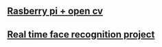 ## [Rasberry pi + open cv](http://mitchtech.net/raspberry-pi-opencv/)

## [Real time face recognition project](https://www.instructables.com/id/Real-time-Face-Recognition-an-End-to-end-Project/)
